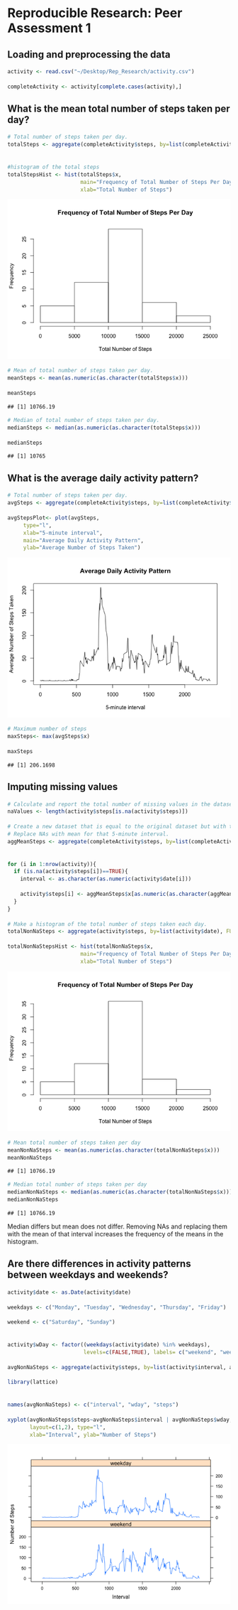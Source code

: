 # Reproducible Research: Peer Assessment 1


## Loading and preprocessing the data

```r
activity <- read.csv("~/Desktop/Rep_Research/activity.csv")

completeActivity <- activity[complete.cases(activity),]
```

## What is the mean total number of steps taken per day?

```r
# Total number of steps taken per day.
totalSteps <- aggregate(completeActivity$steps, by=list(completeActivity$date), FUN=sum)


#histogram of the total steps
totalStepsHist <- hist(totalSteps$x,
                       main="Frequency of Total Number of Steps Per Day",
                       xlab="Total Number of Steps")
```

![](PA1_template_files/figure-html/mean_steps-1.png)<!-- -->

```r
# Mean of total number of steps taken per day.
meanSteps <- mean(as.numeric(as.character(totalSteps$x)))

meanSteps
```

```
## [1] 10766.19
```

```r
# Median of total number of steps taken per day. 
medianSteps <- median(as.numeric(as.character(totalSteps$x)))

medianSteps
```

```
## [1] 10765
```

## What is the average daily activity pattern?

```r
# Total number of steps taken per day.
avgSteps <- aggregate(completeActivity$steps, by=list(completeActivity$interval), FUN=mean)

avgStepsPlot<- plot(avgSteps,
     type="l",
     xlab="5-minute interval",
     main="Average Daily Activity Pattern",
     ylab="Average Number of Steps Taken")
```

![](PA1_template_files/figure-html/avg_activity-1.png)<!-- -->

```r
# Maximum number of steps
maxSteps<- max(avgSteps$x)

maxSteps
```

```
## [1] 206.1698
```

## Imputing missing values

```r
# Calculate and report the total number of missing values in the dataset (total number of rows with NAs)
naValues <- length(activity$steps[is.na(activity$steps)])

# Create a new dataset that is equal to the original dataset but with the missing data filled in.
# Replace NAs with mean for that 5-minute interval.
aggMeanSteps <- aggregate(completeActivity$steps, by=list(completeActivity$interval), FUN=mean)


for (i in 1:nrow(activity)){
  if (is.na(activity$steps[i])==TRUE){
    interval <- as.character(as.numeric(activity$date[i]))
    
    activity$steps[i] <- aggMeanSteps$x[as.numeric(as.character(aggMeanSteps$Group.1))==as.character(as.numeric(activity$interval[i]))]
  }
}

# Make a histogram of the total number of steps taken each day.
totalNonNaSteps <- aggregate(activity$steps, by=list(activity$date), FUN=sum)

totalNonNaStepsHist <- hist(totalNonNaSteps$x,
                       main="Frequency of Total Number of Steps Per Day",
                       xlab="Total Number of Steps")
```

![](PA1_template_files/figure-html/missing_values-1.png)<!-- -->

```r
# Mean total number of steps taken per day
meanNonNaSteps <- mean(as.numeric(as.character(totalNonNaSteps$x)))
meanNonNaSteps
```

```
## [1] 10766.19
```

```r
# Median total number of steps taken per day
medianNonNaSteps <- median(as.numeric(as.character(totalNonNaSteps$x)))
medianNonNaSteps
```

```
## [1] 10766.19
```
Median differs but mean does not differ. Removing NAs and replacing them with the mean of that interval increases the frequency of the means in the histogram. 

## Are there differences in activity patterns between weekdays and weekends?

```r
activity$date <- as.Date(activity$date)

weekdays <- c("Monday", "Tuesday", "Wednesday", "Thursday", "Friday")

weekend <- c("Saturday", "Sunday")


activity$wDay <- factor((weekdays(activity$date) %in% weekdays),
                        levels=c(FALSE,TRUE), labels= c("weekend", "weekday"))

avgNonNaSteps <- aggregate(activity$steps, by=list(activity$interval, activity$wDay), FUN=mean)

library(lattice)


names(avgNonNaSteps) <- c("interval", "wday", "steps")

xyplot(avgNonNaSteps$steps~avgNonNaSteps$interval | avgNonNaSteps$wday,
       layout=c(1,2), type="l",
       xlab="Interval", ylab="Number of Steps")
```

![](PA1_template_files/figure-html/weekdays-1.png)<!-- -->
